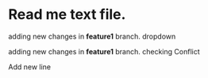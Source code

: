 # Read me text file.
<p>adding new changes in <b>feature1</b> branch. dropdown </p>
<p>adding new changes in <b>feature1</b> branch. checking Conflict </p>
Add new line
